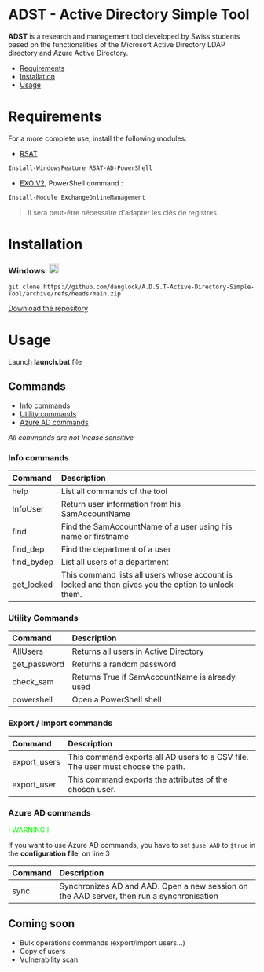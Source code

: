 # ADST - Active Directory Simple Tool

**ADST** is a research and management tool developed by Swiss students based on the functionalities of the Microsoft Active Directory LDAP directory and Azure Active Directory.

- [Requirements](#requirements)
- [Installation](#installation)
- [Usage](#usage)


# Requirements


For a more complete use, install the following modules:




- [RSAT](https://theitbros.com/install-and-import-powershell-active-directory-module)
```PowerShell
Install-WindowsFeature RSAT-AD-PowerShell
```
- [EXO V2](https://docs.microsoft.com/en-us/powershell/exchange/exchange-online-powershell-v2#:~:text=To%20install%20the%20EXO%20V2,module%20from%20the%20PowerShell%20Gallery.), PowerShell command :
```PowerShell
Install-Module ExchangeOnlineManagement
```
> Il sera peut-être nécessaire d'adapter les clés de registres



# Installation
<h3><strong>Windows </strong>&nbsp;<img src="https://cdn.icon-icons.com/icons2/1488/PNG/512/5314-windows_102509.png" alt="" width="20" height="20" /></h3>

```
git clone https://github.com/danglock/A.D.S.T-Active-Directory-Simple-Tool/archive/refs/heads/main.zip
```
[Download the repository](https://github.com/danglock/A.D.S.T-Active-Directory-Simple-Tool/archive/refs/heads/main.zip)


# Usage

Launch **launch.bat** file


## Commands

- [Info commands](#info-commands)
- [Utility commands](#utility-commands)
- [Azure AD commands](#azure-ad-commands)

*All commands are not Incase sensitive*


### Info commands

| **Command** | **Description**                                               |
|:------------|:-------------------------------------------------------------------------------------------------------------------------------|
| help        | List all commands of the tool                                                                                                  |
| InfoUser    | Return user information from his SamAccountName                                                                                |
| find        | Find the SamAccountName of a user using his name or firstname                                                                  |
| find_dep    | Find the department of a user                                                                                                  |
| find_bydep  | List all users of a department                                                                                                 |
| get_locked  | This command lists all users whose account is locked and then gives you the option to unlock them. |

### Utility Commands

| **Command**  | **Description**                                |
|:-------------|:-----------------------------------------------|
| AllUsers     | Returns all users in Active Directory          |
| get_password | Returns a random password                      |
| check_sam    | Returns True if SamAccountName is already used |
| powershell   | Open a PowerShell shell                        |

### Export / Import commands

| **Command**  | **Description**                                                                 |
|:-------------|:--------------------------------------------------------------------------------|
| export_users | This command exports all AD users to a CSV file. The user must choose the path. |
| export_user  | This command exports the attributes of the chosen user.                         |


### Azure AD commands

<p><font color="#00FF00">! WARNING !</font></p>

If you want to use Azure AD commands, you have to set ``$use_AAD`` to ``$true`` in the **configuration file**, on line 3

| **Command** | **Description**                                                                           |
|:------------|:------------------------------------------------------------------------------------------|
| sync        | Synchronizes AD and AAD. Open a new session on the AAD server, then run a synchronisation |

## Coming soon

- Bulk operations commands (export/import users...)
- Copy of users
- Vulnerability scan
